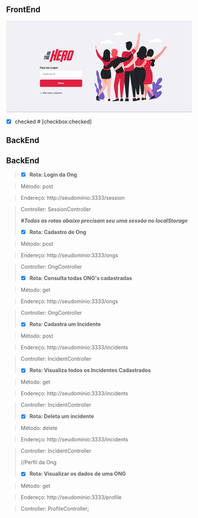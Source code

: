 
## FrontEnd

![Página de Login](login.png)




* [X] checked   # [checkbox:checked]






## BackEnd




## BackEnd
> * [X] **Rota: Login da Ong**

> Método: post

> Endereço: http://seudominio:3333/session

> Controller: SessionController
> 
> **_#Todas as rotas abaixo precisam seu uma sessão no localStorage_**
> * [X] **Rota: Cadastro de Ong**

> Método: post

> Endereço: http://seudominio:3333/ongs

> Controller: OngController
> 
> * [X] **Rota: Consulta todas ONG's cadastradas**

> Método: get

> Endereço: http://seudominio:3333/ongs

> Controller: OngController
>  
> * [X] **Rota: Cadastra um Incidente**

> Método: post

> Endereço: http://seudominio:3333/incidents

> Controller: IncidentController
> 
> * [X] **Rota: Visualiza todos os Incidentes Cadastrados**

> Método: get

> Endereço: http://seudominio:3333/incidents

> Controller: IncidentController
> 
> * [X] **Rota: Deleta um incidente**

> Método: delete

> Endereço: http://seudominio:3333/incidents

> Controller: IncidentController
> 
> //Perfil da Ong
> * [X] **Rota: Visualizar os dados de uma ONG**

> Método: get

> Endereço: http://seudominio:3333/profile

> Controller: ProfileController;